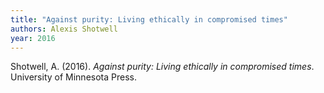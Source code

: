 ```yaml
---
title: "Against purity: Living ethically in compromised times"
authors: Alexis Shotwell
year: 2016
---
```


Shotwell, A. (2016). _Against purity: Living ethically in compromised times_. University of Minnesota Press.